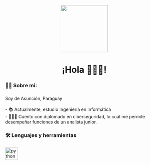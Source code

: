 <div align="center">
  <img height="150" src="https://media3.giphy.com/media/v1.Y2lkPTc5MGI3NjExa2FuMDZqazduNDQ1ODRwc3FubTFuOWNqMzN3d2VuanU4N3htczc5ciZlcD12MV9pbnRlcm5hbF9naWZfYnlfaWQmY3Q9cw/2jHNMiAag8pCNDEMfJ/giphy.gifhttps://media3.giphy.com/media/v1.Y2lkPTc5MGI3NjExa2FuMDZqazduNDQ1ODRwc3FubTFuOWNqMzN3d2VuanU4N3htczc5ciZlcD12MV9pbnRlcm5hbF9naWZfYnlfaWQmY3Q9cw/2jHNMiAag8pCNDEMfJ/giphy.gifhttps://media3.giphy.com/media/v1.Y2lkPTc5MGI3NjExa2FuMDZqazduNDQ1ODRwc3FubTFuOWNqMzN3d2VuanU4N3htczc5ciZlcD12MV9pbnRlcm5hbF9naWZfYnlfaWQmY3Q9cw/2jHNMiAag8pCNDEMfJ/giphy.gifhttps://media3.giphy.com/media/v1.Y2lkPTc5MGI3NjExa2FuMDZqazduNDQ1ODRwc3FubTFuOWNqMzN3d2VuanU4N3htczc5ciZlcD12MV9pbnRlcm5hbF9naWZfYnlfaWQmY3Q9cw/2jHNMiAag8pCNDEMfJ/giphy.gifhttps://media3.giphy.com/media/v1.Y2lkPTc5MGI3NjExa2FuMDZqazduNDQ1ODRwc3FubTFuOWNqMzN3d2VuanU4N3htczc5ciZlcD12MV9pbnRlcm5hbF9naWZfYnlfaWQmY3Q9cw/h/giphy.gifhttps://media3.giphy.com/media/v1.Y2lkPTc5MGI3NjExa2FuMDZqazduNDQ1ODRwc3FubTFuOWNqMzN3d2VuanU4N3htczc5ciZlcD12MV9pbnRlcm5hbF9naWZfYnlfaWQmY3Q9cw/2jHNMiAag8pCNDEMfJ/giphy.gif"  />
</div>

###

<h1 align="center"> ¡Hola 🙋🏻‍♀️! </h1>

###

<h3 align="left">👩‍💻  Sobre mi: </h3>

###

<p align="left">Soy de Asunción, Paraguay<br><br>- 📚 Actualmente, estudio Ingeniería en Informática<br>- 👩🏻‍🎓 Cuento con diplomado en ciberseguridad, lo cual me permite desempeñar funciones de un analista junior.</p>

###

<h3 align="left">🛠 Lenguajes y herramientas</h3>

###

<div align="left">
  <img src="https://cdn.jsdelivr.net/gh/devicons/devicon/icons/python/python-original.svg" height="40" alt="python logo"  />
</div>

###
